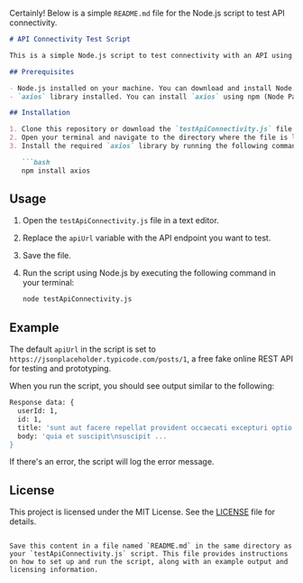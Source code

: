 Certainly! Below is a simple `README.md` file for the Node.js script to test API connectivity.

```markdown
# API Connectivity Test Script

This is a simple Node.js script to test connectivity with an API using the `axios` library. The script sends a GET request to a specified API endpoint and logs the response.

## Prerequisites

- Node.js installed on your machine. You can download and install Node.js from [here](https://nodejs.org/).
- `axios` library installed. You can install `axios` using npm (Node Package Manager).

## Installation

1. Clone this repository or download the `testApiConnectivity.js` file.
2. Open your terminal and navigate to the directory where the file is located.
3. Install the required `axios` library by running the following command:

   ```bash
   npm install axios
   ```

## Usage

1. Open the `testApiConnectivity.js` file in a text editor.
2. Replace the `apiUrl` variable with the API endpoint you want to test.
3. Save the file.
4. Run the script using Node.js by executing the following command in your terminal:

   ```bash
   node testApiConnectivity.js
   ```

## Example

The default `apiUrl` in the script is set to `https://jsonplaceholder.typicode.com/posts/1`, a free fake online REST API for testing and prototyping.

When you run the script, you should see output similar to the following:

```bash
Response data: {
  userId: 1,
  id: 1,
  title: 'sunt aut facere repellat provident occaecati excepturi optio reprehenderit',
  body: 'quia et suscipit\nsuscipit ...
}
```

If there's an error, the script will log the error message.

## License

This project is licensed under the MIT License. See the [LICENSE](LICENSE) file for details.
```

Save this content in a file named `README.md` in the same directory as your `testApiConnectivity.js` script. This file provides instructions on how to set up and run the script, along with an example output and licensing information.